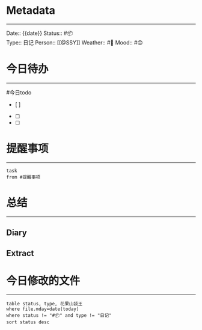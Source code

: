 
# Metadata
---
Date:: {{date}}
Status:: #📦  
Type:: 日记
Person:: [[@SSY]]
Weather:: #🔅
Mood:: #😊

# 今日待办
---
#今日todo
- [ ] 
- [ ] 
- [ ] 

# 提醒事项
---
```dataview
task
from #提醒事项  
```

# 总结
---
## Diary


## Extract





# 今日修改的文件
---
```dataview
table status, type, 花果山袋王
where file.mday=date(today)
where status != "#📦" and type != "日记"
sort status desc
```

